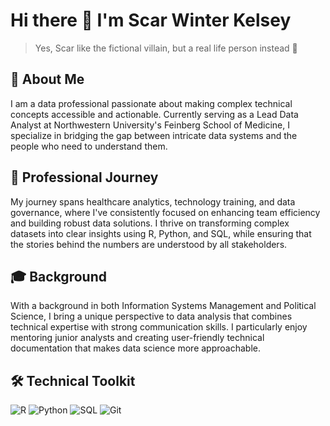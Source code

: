 # Hi there 👋 I'm Scar Winter Kelsey
> Yes, Scar like the fictional villain, but a real life person instead 🦁

## 🚀 About Me
I am a data professional passionate about making complex technical concepts accessible and actionable. Currently serving as a Lead Data Analyst at Northwestern University's Feinberg School of Medicine, I specialize in bridging the gap between intricate data systems and the people who need to understand them.

## 💼 Professional Journey
My journey spans healthcare analytics, technology training, and data governance, where I've consistently focused on enhancing team efficiency and building robust data solutions. I thrive on transforming complex datasets into clear insights using R, Python, and SQL, while ensuring that the stories behind the numbers are understood by all stakeholders.

## 🎓 Background
With a background in both Information Systems Management and Political Science, I bring a unique perspective to data analysis that combines technical expertise with strong communication skills. I particularly enjoy mentoring junior analysts and creating user-friendly technical documentation that makes data science more approachable.

## 🛠️ Technical Toolkit

![R](https://img.shields.io/badge/R-276DC3?style=for-the-badge&logo=r&logoColor=white)
![Python](https://img.shields.io/badge/Python-3776AB?style=for-the-badge&logo=python&logoColor=white)
![SQL](https://img.shields.io/badge/SQL-4479A1?style=for-the-badge&logo=sql&logoColor=white)
![Git](https://img.shields.io/badge/Git-F05032?style=for-the-badge&logo=git&logoColor=white)
